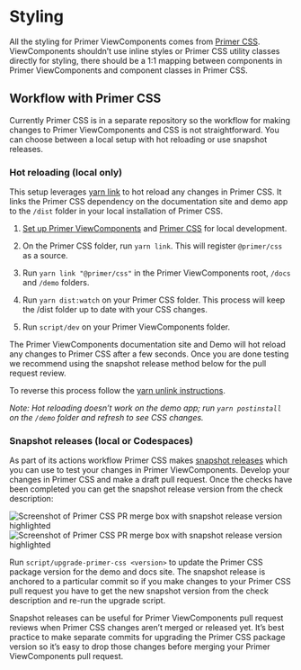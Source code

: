 # Styling

All the styling for Primer ViewComponents comes from [Primer CSS](https://github.com/primer/css). ViewComponents shouldn’t use inline styles or Primer CSS utility classes directly for styling, there should be a 1:1 mapping between components in Primer ViewComponents and component classes in Primer CSS.

## Workflow with Primer CSS

Currently Primer CSS is in a separate repository so the workflow for making changes to Primer ViewComponents and CSS is not straightforward. You can choose between a local setup with hot reloading or use snapshot releases.

### Hot reloading (local only)

This setup leverages [yarn link](https://classic.yarnpkg.com/en/docs/cli/link) to hot reload any changes in Primer CSS. It links the Primer CSS dependency on the documentation site and demo app to the `/dist` folder in your local installation of Primer CSS.

1. [Set up Primer ViewComponents](./setup.md) and [Primer CSS](https://github.com/primer/css) for local development.

2. On the Primer CSS folder, run `yarn link`. This will register `@primer/css` as a source.

3. Run `yarn link "@primer/css"` in the Primer ViewComponents root, `/docs` and `/demo` folders.

4. Run `yarn dist:watch` on your Primer CSS folder. This process will keep the /dist folder up to date with your CSS changes.

5. Run `script/dev` on your Primer ViewComponents folder.

The Primer ViewComponents documentation site and Demo will hot reload any changes to Primer CSS after a few seconds. Once you are done testing we recommend using the snapshot release method below for the pull request review.

To reverse this process follow the [yarn unlink instructions](https://classic.yarnpkg.com/en/docs/cli/unlink).

_Note: Hot reloading doesn’t work on the demo app; run `yarn postinstall` on the `/demo` folder and refresh to see CSS changes._

### Snapshot releases (local or Codespaces)

As part of its actions workflow Primer CSS makes [snapshot releases](https://github.com/changesets/changesets/blob/main/docs/snapshot-releases.md) which you can use to test your changes in Primer ViewComponents. Develop your changes in Primer CSS and make a draft pull request. Once the checks have been completed you can get the snapshot release version from the check description:

![Screenshot of Primer CSS PR merge box with snapshot release version highlighted](https://user-images.githubusercontent.com/1901935/149159950-642252c8-d71b-47c7-a991-d23b74135bc7.png#gh-light-mode-only)
![Screenshot of Primer CSS PR merge box with snapshot release version highlighted](https://user-images.githubusercontent.com/1901935/149159954-2e5225a2-8bf5-4610-8eea-5b865e24c637.png#gh-dark-mode-only)

Run `script/upgrade-primer-css <version>` to update the Primer CSS package version for the demo and docs site. The snapshot release is anchored to a particular commit so if you make changes to your Primer CSS pull request you have to get the new snapshot version from the check description and re-run the upgrade script.

Snapshot releases can be useful for Primer ViewComponents pull request reviews when Primer CSS changes aren’t merged or released yet. It’s best practice to make separate commits for upgrading the Primer CSS package version so it’s easy to drop those changes before merging your Primer ViewComponents pull request.
